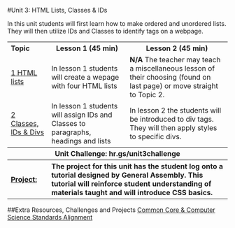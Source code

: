#Unit 3: HTML Lists, Classes & IDs 

In this unit students will first learn how to make ordered and unordered lists. They will then utilize IDs and Classes to identify tags on a webpage.

<table>
<tr>
	<th align="left">Topic</th>
	<th>Lesson 1 (45 min)</th>
	<th>Lesson 2 (45 min)</th>
</tr>
<tr>
	<td align="left"> <a href="topics/topic1">1 HTML lists</a> </td>
	<td>In lesson 1 students will create a wepage with four HTML lists  </td>
	<td> <strong>N/A</strong> The teacher may teach a miscellaneous lesson of their choosing (found on last page) or move straight to Topic 2. </td>
</tr>
<tr>
	<td align="left"> <a href="topics/topic2">2 Classes, IDs & Divs</a> </td>
	<td>In lesson 1 students will assign IDs and Classes to paragraphs, headings and lists</td>
	<td> In lesson 2 the students will be introduced to div tags. They will then apply styles to specific divs. </td>
</tr>
<tr>
	<th align="center" colspan="3">Unit Challenge: hr.gs/unit3challenge </th>
</tr>
<tr>
	<th align="left"><a href ="projects/project1" >Project: </a> </th>
	<th align="left" colspan="2">The project for this unit has the student log onto a tutorial designed by General Assembly. This tutorial will reinforce student understanding of materials taught and will introduce CSS basics. </th>
</table>

##Extra Resources, Challenges and Projects
[Common Core & Computer Science Standards Alignment](csStandards.md)



